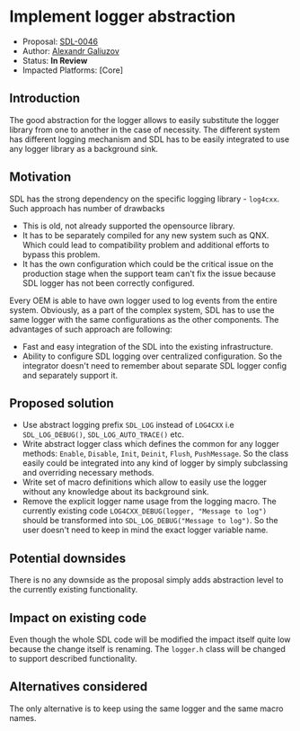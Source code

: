 # Implement logger abstraction

* Proposal: [SDL-0046](0046-implement-logger-abstraction.md)
* Author: [Alexandr Galiuzov](https://github.com/AGaliuzov)
* Status: **In Review**
* Impacted Platforms: [Core]

## Introduction
The good abstraction for the logger allows to easily substitute the logger library from one to another in the case of necessity. The different system has different logging mechanism and SDL has to be easily integrated to use any logger library as a background sink.

## Motivation
SDL has the strong dependency on the specific logging library - `log4cxx`. Such approach has number of drawbacks
* This is old, not already supported the opensource library.
* It has to be separately compiled for any new system such as QNX. Which could lead to compatibility problem and additional efforts to bypass this problem.
* It has the own configuration which could be the critical issue on the production stage when the support team can't fix the issue because SDL logger has not been correctly configured.

 Every OEM is able to have own logger used to log events from the entire system. Obviously, as a part of the complex system, SDL has to use the same logger with the same configurations as the other components. The advantages of such approach are following:
 * Fast and easy integration of the SDL into the existing infrastructure.
 * Ability to configure SDL logging over centralized configuration. So the integrator doesn't need to remember about separate SDL logger config and separately support it.
 
## Proposed solution
* Use abstract logging prefix `SDL_LOG` instead of `LOG4CXX` i.e `SDL_LOG_DEBUG()`, `SDL_LOG_AUTO_TRACE()` etc.
* Write abstract logger class which defines the common for any logger methods: `Enable`, `Disable`, `Init`, `Deinit`, `Flush`, `PushMessage`. So the class easily could be integrated into any kind of logger by simply subclassing and overriding necessary methods.
* Write set of macro definitions which allow to easily use the logger without any knowledge about its background sink.
* Remove the explicit logger name usage from the logging macro. The currently existing code `LOG4CXX_DEBUG(logger, "Message to log")` should be transformed into `SDL_LOG_DEBUG("Message to log")`. So the user doesn't need to keep in mind the exact logger variable name.

## Potential downsides
There is no any downside as the proposal simply adds abstraction level to the currently existing functionality.

## Impact on existing code
Even though the whole SDL code will be modified the impact itself quite low because the change itself is renaming.
The `logger.h` class will be changed to support described functionality.

## Alternatives considered
The only alternative is to keep using the same logger and the same macro names.
